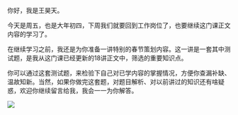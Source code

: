 你好，我是王昊天。

今天是周五，也是大年初四，下周我们就要回到工作岗位了，也要继续这门课正文内容的学习了。

在继续学习之前，我还是为你准备一讲特别的春节策划内容。这一讲是一套其中测试题，是我从这门课已经更新的18讲正文中，筛选的重要知识点。

你可以通过这套测试题，来检验下自己对已学内容的掌握情况，方便你查漏补缺、温故知新。当然，如果你做完这套题，对题目解析、对以前讲过的知识还有啥疑惑，欢迎你继续留言给我，我会一一为你解答。

[![](https://static001.geekbang.org/resource/image/28/a4/28d1be62669b4f3cc01c36466bf811a4.png?wh=1142*201)](http://time.geekbang.org/quiz/intro?act_id=1565&exam_id=3854)